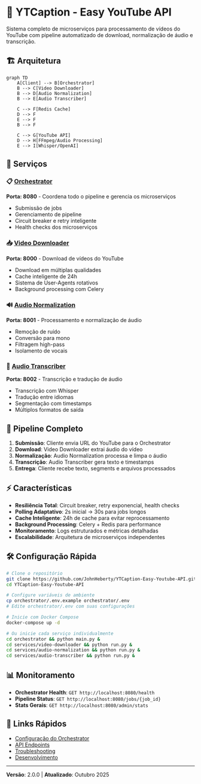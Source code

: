 # 🎥 YTCaption - Easy YouTube API

Sistema completo de microserviços para processamento de vídeos do YouTube com pipeline automatizado de download, normalização de áudio e transcrição.

## 🏗️ Arquitetura

```mermaid
graph TD
    A[Client] --> B[Orchestrator]
    B --> C[Video Downloader]
    B --> D[Audio Normalization]  
    B --> E[Audio Transcriber]
    
    C --> F[Redis Cache]
    D --> F
    E --> F
    B --> F
    
    C --> G[YouTube API]
    D --> H[FFmpeg/Audio Processing]
    E --> I[Whisper/OpenAI]
```

## 🚀 Serviços

### 📋 [Orchestrator](./orchestrator/README.md)
**Porta: 8080** - Coordena todo o pipeline e gerencia os microserviços
- Submissão de jobs
- Gerenciamento de pipeline
- Circuit breaker e retry inteligente
- Health checks dos microserviços

### 📥 [Video Downloader](./services/video-downloader/README.md)
**Porta: 8000** - Download de vídeos do YouTube
- Download em múltiplas qualidades
- Cache inteligente de 24h
- Sistema de User-Agents rotativos
- Background processing com Celery

### 🔊 [Audio Normalization](./services/audio-normalization/README.md)
**Porta: 8001** - Processamento e normalização de áudio
- Remoção de ruído
- Conversão para mono
- Filtragem high-pass
- Isolamento de vocais

### 📝 [Audio Transcriber](./services/audio-transcriber/README.md)
**Porta: 8002** - Transcrição e tradução de áudio
- Transcrição com Whisper
- Tradução entre idiomas
- Segmentação com timestamps
- Múltiplos formatos de saída

## 🔧 Pipeline Completo

1. **Submissão**: Cliente envia URL do YouTube para o Orchestrator
2. **Download**: Video Downloader extrai áudio do vídeo
3. **Normalização**: Audio Normalization processa e limpa o áudio
4. **Transcrição**: Audio Transcriber gera texto e timestamps
5. **Entrega**: Cliente recebe texto, segments e arquivos processados

## ⚡ Características

- **Resiliência Total**: Circuit breaker, retry exponencial, health checks
- **Polling Adaptativo**: 2s inicial → 30s para jobs longos
- **Cache Inteligente**: 24h de cache para evitar reprocessamento
- **Background Processing**: Celery + Redis para performance
- **Monitoramento**: Logs estruturados e métricas detalhadas
- **Escalabilidade**: Arquitetura de microserviços independentes

## 🛠️ Configuração Rápida

```bash
# Clone o repositório
git clone https://github.com/JohnHeberty/YTCaption-Easy-Youtube-API.git
cd YTCaption-Easy-Youtube-API

# Configure variáveis de ambiente
cp orchestrator/.env.example orchestrator/.env
# Edite orchestrator/.env com suas configurações

# Inicie com Docker Compose
docker-compose up -d

# Ou inicie cada serviço individualmente
cd orchestrator && python main.py &
cd services/video-downloader && python run.py &
cd services/audio-normalization && python run.py &
cd services/audio-transcriber && python run.py &
```

## 📊 Monitoramento

- **Orchestrator Health**: `GET http://localhost:8080/health`
- **Pipeline Status**: `GET http://localhost:8080/jobs/{job_id}`
- **Stats Gerais**: `GET http://localhost:8080/admin/stats`

## 🔗 Links Rápidos

- [Configuração do Orchestrator](./orchestrator/README.md#configuração)
- [API Endpoints](./orchestrator/README.md#endpoints)
- [Troubleshooting](./orchestrator/README.md#troubleshooting)
- [Desenvolvimento](./DEVELOPMENT.md)

---

**Versão**: 2.0.0 | **Atualizado**: Outubro 2025